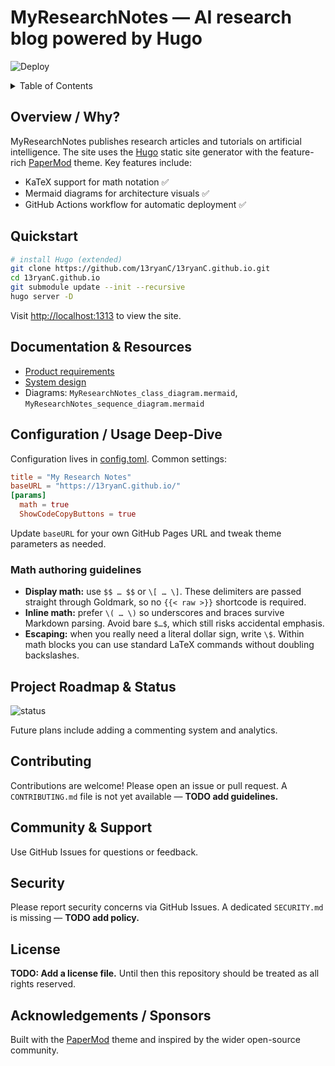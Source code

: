 # MyResearchNotes — AI research blog powered by Hugo

![Deploy](https://github.com/13ryanC/13ryanC.github.io/actions/workflows/gh-pages.yml/badge.svg?style=flat-square)

<details>
<summary>Table of Contents</summary>

- [Overview](#overview--why)
- [Quickstart](#quickstart)
- [Documentation & Resources](#documentation--resources)
- [Configuration / Usage Deep-Dive](#configuration--usage-deep-dive)
- [Project Roadmap & Status](#project-roadmap--status)
- [Contributing](#contributing)
- [Community & Support](#community--support)
- [Security](#security)
- [License](#license)
- [Acknowledgements / Sponsors](#acknowledgements--sponsors)

</details>

## Overview / Why?

MyResearchNotes publishes research articles and tutorials on artificial intelligence. The site uses the
[Hugo](https://gohugo.io/) static site generator with the feature-rich
[PaperMod](https://github.com/adityatelange/hugo-PaperMod) theme. Key features include:

- KaTeX support for math notation ✅
- Mermaid diagrams for architecture visuals ✅
- GitHub Actions workflow for automatic deployment ✅

## Quickstart

```bash
# install Hugo (extended)
git clone https://github.com/13ryanC/13ryanC.github.io.git
cd 13ryanC.github.io
git submodule update --init --recursive
hugo server -D
```
Visit <http://localhost:1313> to view the site.

## Documentation & Resources

- [Product requirements](blog_platform_prd.md)
- [System design](MyResearchNotes_system_design.md)
- Diagrams: `MyResearchNotes_class_diagram.mermaid`, `MyResearchNotes_sequence_diagram.mermaid`

## Configuration / Usage Deep-Dive

Configuration lives in [config.toml](config.toml). Common settings:

```toml
title = "My Research Notes"
baseURL = "https://13ryanC.github.io/"
[params]
  math = true
  ShowCodeCopyButtons = true
```

Update `baseURL` for your own GitHub Pages URL and tweak theme parameters as needed.

### Math authoring guidelines

- **Display math:** use `$$ … $$` or `\[ … \]`. These delimiters are passed straight through Goldmark, so no `{{< raw >}}` shortcode is required.
- **Inline math:** prefer `\( … \)` so underscores and braces survive Markdown parsing. Avoid bare `$…$`, which still risks accidental emphasis.
- **Escaping:** when you really need a literal dollar sign, write `\$`. Within math blocks you can use standard LaTeX commands without doubling backslashes.

## Project Roadmap & Status

![status](https://img.shields.io/badge/status-beta-blue.svg?style=flat-square)

Future plans include adding a commenting system and analytics.

## Contributing

Contributions are welcome! Please open an issue or pull request.
A `CONTRIBUTING.md` file is not yet available — **TODO add guidelines.**

## Community & Support

Use GitHub Issues for questions or feedback.

## Security

Please report security concerns via GitHub Issues.
A dedicated `SECURITY.md` is missing — **TODO add policy.**

## License

**TODO: Add a license file.** Until then this repository should be treated as
all rights reserved.

## Acknowledgements / Sponsors

Built with the [PaperMod](https://github.com/adityatelange/hugo-PaperMod) theme and inspired by the wider open-source community.

